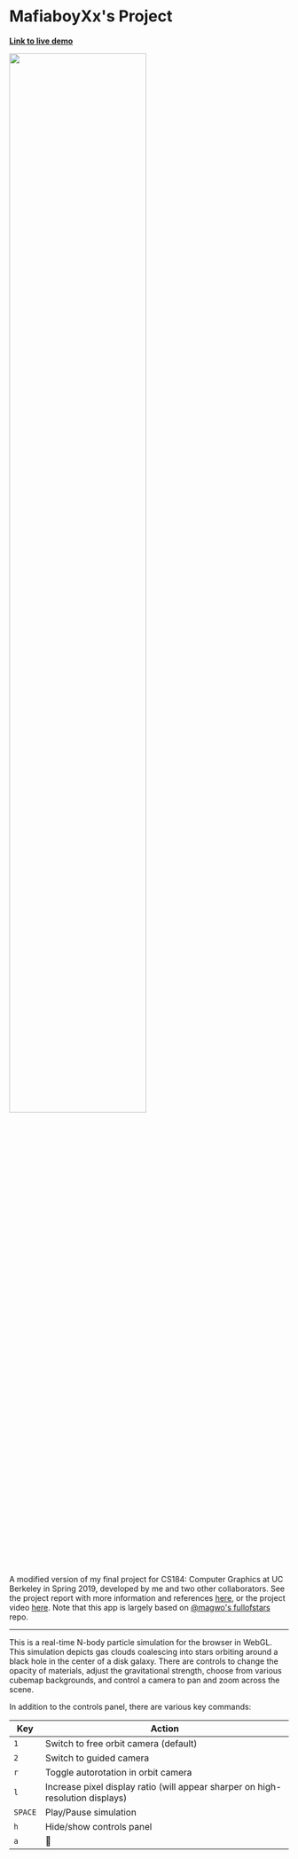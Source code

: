# MafiaboyXx's Project

[__Link to live demo__](http://andrewdcampbell.github.io/galaxy-sim)

<img src="https://aparikh98.github.io/CosmologicalSimulation/images/demo.png" width="70%">

A modified version of my final project for CS184: Computer Graphics at UC Berkeley in Spring 2019, developed by me and two other collaborators. See the project report with more information and references [here](https://andrewdcampbell.github.io/galaxy-sim-report), or the project video [here](https://youtu.be/ROuIVfnqMWk). Note that this app is largely based on [@magwo's fullofstars](https://github.com/magwo/fullofstars) repo.

---

This is a real-time N-body particle simulation for the browser in WebGL. This simulation depicts gas clouds coalescing into stars orbiting around a black hole in the center of a disk galaxy. There are controls to change the opacity of materials, adjust the gravitational strength, choose from various cubemap backgrounds, and control a camera to pan and zoom across the scene.

In addition to the controls panel, there are various key commands:

| Key  | Action | 
| --- | --- |
| `1` | Switch to free orbit camera (default) |
| `2` | Switch to guided camera |
| `r` | Toggle autorotation in orbit camera |
| `l` | Increase pixel display ratio (will appear sharper on high-resolution displays) |
| `SPACE` | Play/Pause simulation |
| `h` | Hide/show controls panel |
| `a` | 🤔 |
